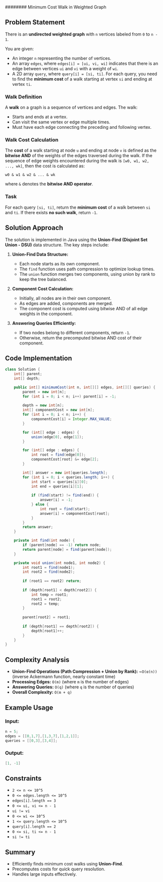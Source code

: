 ######## Minimum Cost Walk in Weighted Graph

## Problem Statement
There is an **undirected weighted graph** with `n` vertices labeled from `0` to `n - 1`.

You are given:
- An integer `n` representing the number of vertices.
- An array `edges`, where `edges[i] = [ui, vi, wi]` indicates that there is an edge between vertices `ui` and `vi` with a weight of `wi`.
- A 2D array `query`, where `query[i] = [si, ti]`. For each query, you need to find the **minimum cost** of a walk starting at vertex `si` and ending at vertex `ti`.

### Walk Definition
A **walk** on a graph is a sequence of vertices and edges. The walk:
- Starts and ends at a vertex.
- Can visit the same vertex or edge multiple times.
- Must have each edge connecting the preceding and following vertex.

### Walk Cost Calculation
The **cost** of a walk starting at node `u` and ending at node `v` is defined as the **bitwise AND** of the weights of the edges traversed during the walk. If the sequence of edge weights encountered during the walk is `[w0, w1, w2, ..., wk]`, then the cost is calculated as:

```
w0 & w1 & w2 & ... & wk
```
where `&` denotes the **bitwise AND operator**.

### Task
For each query `[si, ti]`, return the **minimum cost** of a walk between `si` and `ti`. If there exists **no such walk**, return `-1`.

## Solution Approach
The solution is implemented in Java using the **Union-Find (Disjoint Set Union - DSU)** data structure. The key steps include:

1. **Union-Find Data Structure:**
   - Each node starts as its own component.
   - The `find` function uses path compression to optimize lookup times.
   - The `union` function merges two components, using union by rank to keep the tree balanced.

2. **Component Cost Calculation:**
   - Initially, all nodes are in their own component.
   - As edges are added, components are merged.
   - The component cost is computed using bitwise AND of all edge weights in the component.

3. **Answering Queries Efficiently:**
   - If two nodes belong to different components, return `-1`.
   - Otherwise, return the precomputed bitwise AND cost of their component.

## Code Implementation
```java
class Solution {
    int[] parent;
    int[] depth;

    public int[] minimumCost(int n, int[][] edges, int[][] queries) {
        parent = new int[n];
        for (int i = 0; i < n; i++) parent[i] = -1;
        
        depth = new int[n];
        int[] componentCost = new int[n];
        for (int i = 0; i < n; i++) {
            componentCost[i] = Integer.MAX_VALUE;
        }

        for (int[] edge : edges) {
            union(edge[0], edge[1]);
        }

        for (int[] edge : edges) {
            int root = find(edge[0]);
            componentCost[root] &= edge[2];
        }

        int[] answer = new int[queries.length];
        for (int i = 0; i < queries.length; i++) {
            int start = queries[i][0];
            int end = queries[i][1];
            
            if (find(start) != find(end)) {
                answer[i] = -1;
            } else {
                int root = find(start);
                answer[i] = componentCost[root];
            }
        }
        return answer;
    }

    private int find(int node) {
        if (parent[node] == -1) return node;
        return parent[node] = find(parent[node]);
    }

    private void union(int node1, int node2) {
        int root1 = find(node1);
        int root2 = find(node2);
        
        if (root1 == root2) return;
        
        if (depth[root1] < depth[root2]) {
            int temp = root1;
            root1 = root2;
            root2 = temp;
        }
        
        parent[root2] = root1;
        
        if (depth[root1] == depth[root2]) {
            depth[root1]++;
        }
    }
}
```

## Complexity Analysis
- **Union-Find Operations (Path Compression + Union by Rank):** ~`O(α(n))` (inverse Ackermann function, nearly constant time)
- **Processing Edges:** `O(m)` (where `m` is the number of edges)
- **Answering Queries:** `O(q)` (where `q` is the number of queries)
- **Overall Complexity:** `O(m + q)`

## Example Usage
### Input:
```java
n = 5;
edges = [[0,1,7],[1,3,7],[1,2,1]];
queries = [[0,3],[3,4]];
```

### Output:
```java
[1, -1]
```

## Constraints
- `2 <= n <= 10^5`
- `0 <= edges.length <= 10^5`
- `edges[i].length == 3`
- `0 <= ui, vi <= n - 1`
- `ui != vi`
- `0 <= wi <= 10^5`
- `1 <= query.length <= 10^5`
- `query[i].length == 2`
- `0 <= si, ti <= n - 1`
- `si != ti`

## Summary
- Efficiently finds minimum cost walks using **Union-Find**.
- Precomputes costs for quick query resolution.
- Handles large inputs effectively.


